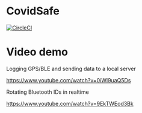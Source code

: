 # CovidSafe

[![CircleCI](https://circleci.com/gh/covidsafe/App-Android.svg?style=svg)](https://circleci.com/gh/covidsafe/App-Android)

Video demo
=======
Logging GPS/BLE and sending data to a local server

https://www.youtube.com/watch?v=0iWl9uaQ5Ds

Rotating Bluetooth IDs in realtime

https://www.youtube.com/watch?v=9EkTWEod3Bk
